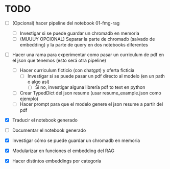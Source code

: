 # TODO

* [ ] (Opcional) hacer pipeline del notebook 01-fmg-rag
  * [ ] Investigar si se puede guardar un chromadb en memoria
  * [ ] (MUUUY OPCIONAL) Separar la parte de chromadb (salvado de embedding) y la parte de query en dos notebooks diferentes

* [ ] Hacer una rama para experimentar como pasar un curriculum de pdf en el json que tenemos (esto será otra pipeline)
  * [ ] Hacer curriculum ficticio (con chatgpt) y oferta ficticia
    * [ ] Investigar si se puede pasar un pdf directo al modelo (en un path o algo así)
      * [ ] Si no, investigar alguna librería pdf to text en python
  * [ ] Crear TypedDict del json resume (usar resume_example.json como ejemplo)
  * [ ] Hacer prompt para que el modelo genere el json resume a partir del pdf

* [X] Traducir el notebook generado

* [ ] Documentar el notebook generado

* [X] Investigar cómo se puede guardar un chromadb en memoria
* [X] Modularizar en funciones el embedding del RAG

* [X] Hacer distintos embeddings por categoría
